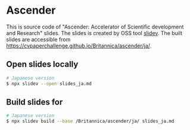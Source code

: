 # Ascender

This is source code of "Ascender: Accelerator of Scientific development and Research" slides.
The slides is created by OSS tool [slidev](https://sli.dev/).
The built slides are accessible from https://cvpaperchallenge.github.io/Britannica/ascender/ja/.

## Open slides locally

```bash
# Japanese version
$ npx slidev --open slides_ja.md
```

## Build slides for 

```bash
# Japanese version
$ npx slidev build --base /Britannica/ascender/ja/ slides_ja.md
```